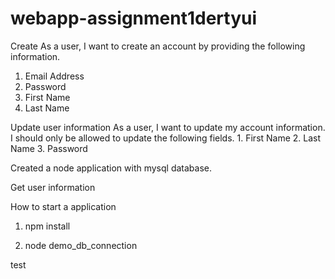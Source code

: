# webapp-assignment1dertyui

Create As a user, I want to create an account by providing the following information.
  1.  Email Address
  2.  Password
  3. First Name
  4. Last Name

Update user information
As a user, I want to update my account information. I should only be allowed to update the following fields.
    1. First Name
    2. Last Name
    3. Password

Created a node application with mysql database.

Get user information

How to start a application

1. npm install

2. node demo_db_connection

test
